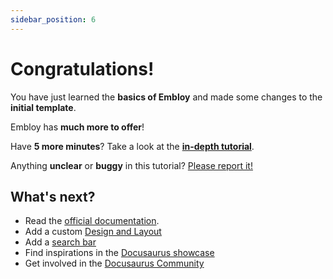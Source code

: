 ```yaml
---
sidebar_position: 6
---
```


# Congratulations!

You have just learned the **basics of Embloy** and made some changes to the **initial template**.

Embloy has **much more to offer**!

Have **5 more minutes**? Take a look at the **[in-depth tutorial](../tutorial-extras/introduction.md)**.

Anything **unclear** or **buggy** in this tutorial? [Please report it!](https://github.com/facebook/docusaurus/discussions/4610)

## What's next?

- Read the [official documentation](https://docusaurus.io/).
- Add a custom [Design and Layout](https://docusaurus.io/docs/styling-layout)
- Add a [search bar](https://docusaurus.io/docs/search)
- Find inspirations in the [Docusaurus showcase](https://docusaurus.io/showcase)
- Get involved in the [Docusaurus Community](https://docusaurus.io/community/support)

